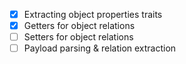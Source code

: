 * [x] Extracting object properties traits
* [x] Getters for object relations
* [ ] Setters for object relations
* [ ] Payload parsing & relation extraction
